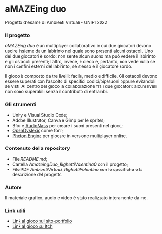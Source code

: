 # aMAZEing duo
Progetto d'esame di Ambienti Virtuali - UNIPI 2022

### Il progetto
*aMAZEing duo* è un multiplayer collaborativo in cui due giocatori devono uscire insieme da un labirinto nel quale sono presenti alcuni ostacoli. Uno dei due giocatori è sordo: non sente alcun suono ma può vedere il labirinto e gli ostacoli presenti; l’altro, invece, è cieco e, pertanto, non vede nulla se non i confini esterni del labirinto, sé stesso e il giocatore sordo.

Il gioco è composto da tre livelli: facile, medio e difficile. Gli ostacoli devono essere superati con l’ascolto di specifici codici/bip/suoni oppure evitandoli se visti. Al centro del gioco la collaborazione fra i due giocatori: alcuni livelli non sono superabili senza il contributo di entrambi.

### Gli strumenti
- Unity e Visual Studio Code;
- Adobe Illustrator, Canva e Gimp per le sprites;
- Bfxr e [AudioMass](https://audiomass.co/) per creare i suoni presenti nel gioco;
- [OpenDyslexic](https://opendyslexic.org/) come font;
- [Photon Engine](https://www.photonengine.com/) per giocare in versione multiplayer online.

### Contenuto della repository
- File *README.md*;
- Cartella *AmazeingDuo_RighettiValentina0* con il progetto;
- File PDF *AmbientiVirtuali_RighettiValentina* con le specifiche e la descrizione del progetto.

### Autore
Il materiale grafico, audio e video è stato realizzato interamente da me.

### Link utili
- [Link al gioco sul sito-portfolio](https://sonorighette.wixsite.com/valentinarighetti/copia-di-karma-is-a-witch)
- [Link al gioco su Itch](https://brioschi.itch.io/amazeing-duo)
